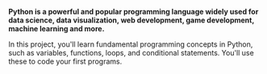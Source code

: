 **Python is a powerful and popular programming language widely used for data science, data visualization, web development, game development, machine learning and more.**

In this project, you'll learn fundamental programming concepts in Python, such as variables, functions, loops, and conditional statements. You'll use these to code your first programs.
